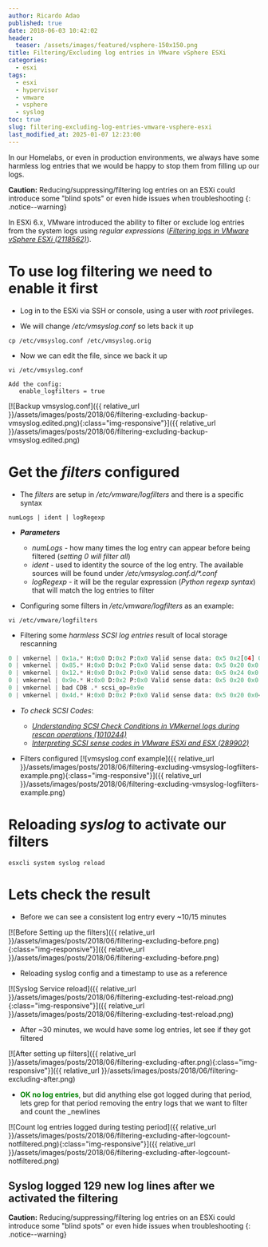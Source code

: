 ```yaml
---
author: Ricardo Adao
published: true
date: 2018-06-03 10:42:02
header:
  teaser: /assets/images/featured/vsphere-150x150.png
title: Filtering/Excluding log entries in VMware vSphere ESXi
categories:
  - esxi
tags:
  - esxi
  - hypervisor
  - vmware
  - vsphere
  - syslog
toc: true
slug: filtering-excluding-log-entries-vmware-vsphere-esxi
last_modified_at: 2025-01-07 12:23:00
---
```

In our Homelabs, or even in production environments, we always have some harmless log entries that we would be happy to stop them from filling up our logs.

**Caution:** Reducing/suppressing/filtering log entries on an ESXi could introduce some "blind spots" or even hide issues when troubleshooting
{: .notice--warning}

In ESXi 6.x, VMware introduced the ability to filter or exclude log entries from the system logs using _regular expressions_ ([_Filtering logs in VMware vSphere ESXi (2118562)_](https://kb.vmware.com/kb/2118562)).

# To use log filtering we need to enable it first #

* Log in to the ESXi via SSH or console, using a user with _root_ privileges.

* We will change _/etc/vmsyslog.conf_ so lets back it up

```shell
cp /etc/vmsyslog.conf /etc/vmsyslog.orig
```

* Now we can edit the file, since we back it up

```shell
vi /etc/vmsyslog.conf

Add the config:
   enable_logfilters = true
```

[![Backup vmsyslog.conf]({{ relative_url }}/assets/images/posts/2018/06/filtering-excluding-backup-vmsyslog.edited.png){:class="img-responsive"}]({{ relative_url }}/assets/images/posts/2018/06/filtering-excluding-backup-vmsyslog.edited.png)

# Get the _filters_ configured #

* The _filters_ are setup in _/etc/vmware/logfilters_ and there is a specific syntax

```shell
numLogs | ident | logRegexp
```

* _**Parameters**_
  * _numLogs_ - how many times the log entry can appear before being filtered (_setting 0 will filter all_)
  * _ident_ - used to identity the source of the log entry. The available sources will be found under _/etc/vmsyslog.conf.d/*.conf_
  * _logRegexp_ - it will be the regular expression (_Python regexp syntax_) that will match the log entries to filter

* Configuring some filters in _/etc/vmware/logfilters_ as an example:

```shell
vi /etc/vmware/logfilters
```

* Filtering some _harmless SCSI log entries_ result of local storage rescanning

```python
0 | vmkernel | 0x1a.* H:0x0 D:0x2 P:0x0 Valid sense data: 0x5 0x2[04] 0x0
0 | vmkernel | 0x85.* H:0x0 D:0x2 P:0x0 Valid sense data: 0x5 0x20 0x0
0 | vmkernel | 0x12.* H:0x0 D:0x2 P:0x0 Valid sense data: 0x5 0x24 0x0
0 | vmkernel | 0x9e.* H:0x0 D:0x2 P:0x0 Valid sense data: 0x5 0x20 0x0
0 | vmkernel | bad CDB .* scsi_op=0x9e
0 | vmkernel | 0x4d.* H:0x0 D:0x2 P:0x0 Valid sense data: 0x5 0x20 0x0</pre>
```

* _To check SCSI Codes_:
  * [_Understanding SCSI Check Conditions in VMkernel logs during rescan operations (1010244)_](https://kb.vmware.com/kb/1010244)
  * [_Interpreting SCSI sense codes in VMware ESXi and ESX (289902)_](https://kb.vmware.com/kb/289902)

* Filters configured
  [![vmsyslog.conf example]({{ relative_url }}/assets/images/posts/2018/06/filtering-excluding-vmsyslog-logfilters-example.png){:class="img-responsive"}]({{ relative_url }}/assets/images/posts/2018/06/filtering-excluding-vmsyslog-logfilters-example.png)

# Reloading _syslog_ to activate our filters #

```shell
esxcli system syslog reload
```

# Lets check the result #

* Before we can see a consistent log entry every ~10/15 minutes

[![Before Setting up the filters]({{ relative_url }}/assets/images/posts/2018/06/filtering-excluding-before.png){:class="img-responsive"}]({{ relative_url }}/assets/images/posts/2018/06/filtering-excluding-before.png)

* Reloading syslog config and a timestamp to use as a reference

[![Syslog Service reload]({{ relative_url }}/assets/images/posts/2018/06/filtering-excluding-test-reload.png){:class="img-responsive"}]({{ relative_url }}/assets/images/posts/2018/06/filtering-excluding-test-reload.png)

* After ~30 minutes, we would have some log entries, let see if they got filtered

[![After setting up filters]({{ relative_url }}/assets/images/posts/2018/06/filtering-excluding-after.png){:class="img-responsive"}]({{ relative_url }}/assets/images/posts/2018/06/filtering-excluding-after.png)

* <span style="color: #008000;">**OK no log entries**</span>, but did anything else got logged during that period, lets grep for that period removing the entry logs that we want to filter and count the _newlines

[![Count log entries logged during testing period]({{ relative_url }}/assets/images/posts/2018/06/filtering-excluding-after-logcount-notfiltered.png){:class="img-responsive"}]({{ relative_url }}/assets/images/posts/2018/06/filtering-excluding-after-logcount-notfiltered.png)

## **Syslog** logged 129 new log lines after we activated the filtering ##  

**Caution:** Reducing/suppressing/filtering log entries on an ESXi could introduce some "blind spots" or even hide issues when troubleshooting
{: .notice--warning}